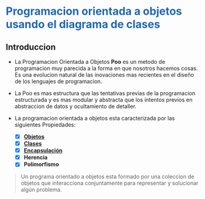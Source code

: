 # <span style="color:#2168b0">Programacion orientada a objetos usando el diagrama de clases </span>


## Introduccion

* La Programacion Orientada a Objetos **Poo** es un metodo de programacion muy parecida a la forma en que nosotros hacemos cosas. Es una evolucion natural de las inovaciones mas recientes en el diseño de los lenguajes de programacion.

* La Poo es mas estructura que las tentativas previas de la programacion estructurada y es mas modular y abstracta que los intentos previos en abstraccion de datos y ocultamiento de detaller.

* La programacion orientada a objetos esta caracterizada por las siguientes Propiedades:

    * [x] **[Objetos](ComponentesClase.md)**
    * [x] **[Clases](ComponentesClase.md)**
    * [x] **[Encapsulación](Encapsulamiento.md)**
    * [x] **Herencia**
    * [x] **Polimorfismo**
   
> Un programa orientado a objetos esta formado por una coleccion de objetos que interacciona conjuntamente para representar y solucionar algún problema.